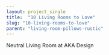 ```yaml
---
layout: project_single
title:  "10 Living Rooms to Love"
slug: "10-living-rooms-to-love"
parent: "living-room-pillows-rustic"
---
```

Neutral Living Room at AKA Design
